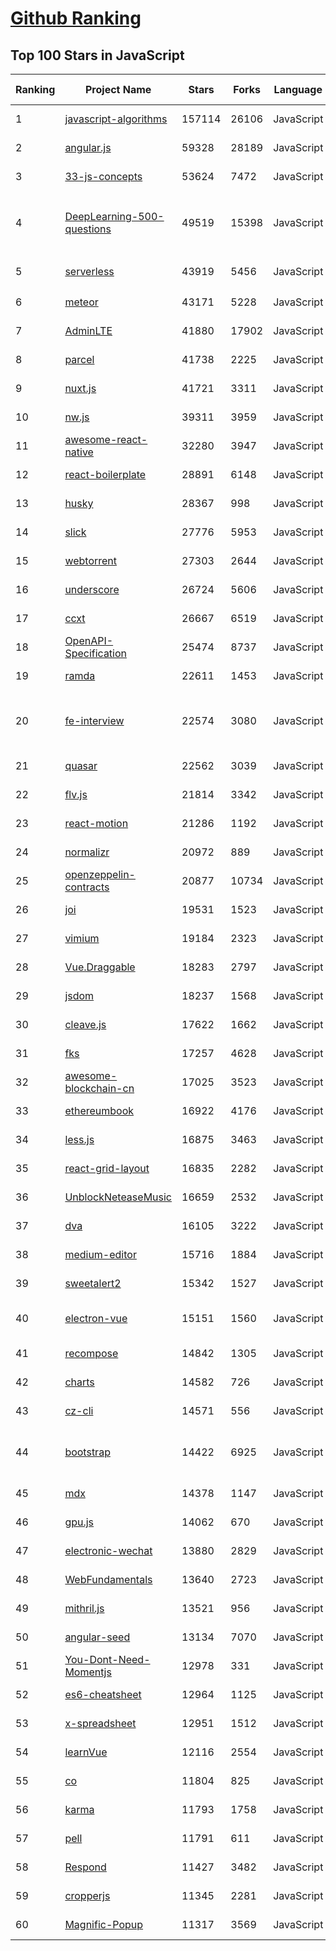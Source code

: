 [Github Ranking](../README.md)
==========

## Top 100 Stars in JavaScript

| Ranking | Project Name | Stars | Forks | Language | Open Issues | Description | Last Commit |
| ------- | ------------ | ----- | ----- | -------- | ----------- | ----------- | ----------- |
| 1 | [javascript-algorithms](https://github.com/trekhleb/javascript-algorithms) | 157114 | 26106 | JavaScript | 107 | 📝 Algorithms and data structures implemented in JavaScript with explanations and links to further readings | 2022-12-07T23:11:38Z |
| 2 | [angular.js](https://github.com/angular/angular.js) | 59328 | 28189 | JavaScript | 391 | AngularJS - HTML enhanced for web apps! | 2022-04-12T15:57:22Z |
| 3 | [33-js-concepts](https://github.com/leonardomso/33-js-concepts) | 53624 | 7472 | JavaScript | 14 | 📜 33 JavaScript concepts every developer should know. | 2022-12-11T00:30:56Z |
| 4 | [DeepLearning-500-questions](https://github.com/scutan90/DeepLearning-500-questions) | 49519 | 15398 | JavaScript | 100 | 深度学习500问，以问答形式对常用的概率知识、线性代数、机器学习、深度学习、计算机视觉等热点问题进行阐述，以帮助自己及有需要的读者。 全书分为18个章节，50余万字。由于水平有限，书中不妥之处恳请广大读者批评指正。   未完待续............ 如有意合作，联系scutjy2015@163.com                     版权所有，违权必究       Tan 2018.06 | 2022-07-16T02:22:55Z |
| 5 | [serverless](https://github.com/serverless/serverless) | 43919 | 5456 | JavaScript | 939 | ⚡ Serverless Framework – Build web, mobile and IoT applications with serverless architectures using AWS Lambda, Azure Functions, Google CloudFunctions & more! –  | 2022-12-16T19:34:09Z |
| 6 | [meteor](https://github.com/meteor/meteor) | 43171 | 5228 | JavaScript | 160 | Meteor, the JavaScript App Platform | 2022-12-17T12:25:10Z |
| 7 | [AdminLTE](https://github.com/ColorlibHQ/AdminLTE) | 41880 | 17902 | JavaScript | 60 | AdminLTE - Free admin dashboard template based on Bootstrap 4 | 2022-12-13T03:05:16Z |
| 8 | [parcel](https://github.com/parcel-bundler/parcel) | 41738 | 2225 | JavaScript | 677 | The zero configuration build tool for the web. 📦🚀 | 2022-12-17T19:53:02Z |
| 9 | [nuxt.js](https://github.com/nuxt/nuxt.js) | 41721 | 3311 | JavaScript | 489 | The Intuitive Vue(2) Framework | 2022-11-22T22:04:00Z |
| 10 | [nw.js](https://github.com/nwjs/nw.js) | 39311 | 3959 | JavaScript | 878 | Call all Node.js modules directly from DOM/WebWorker and enable a new way of writing applications with all Web technologies. | 2022-12-17T18:30:04Z |
| 11 | [awesome-react-native](https://github.com/jondot/awesome-react-native) | 32280 | 3947 | JavaScript | 32 | Awesome React Native components, news, tools, and learning material! | 2022-11-21T21:04:19Z |
| 12 | [react-boilerplate](https://github.com/react-boilerplate/react-boilerplate) | 28891 | 6148 | JavaScript | 61 | :fire: A highly scalable, offline-first foundation with the best developer experience and a focus on performance and best practices. | 2022-12-12T15:53:39Z |
| 13 | [husky](https://github.com/typicode/husky) | 28367 | 998 | JavaScript | 11 | Git hooks made easy 🐶 woof! | 2022-12-13T20:59:56Z |
| 14 | [slick](https://github.com/kenwheeler/slick) | 27776 | 5953 | JavaScript | 1155 | the last carousel you'll ever need | 2022-11-16T14:54:08Z |
| 15 | [webtorrent](https://github.com/webtorrent/webtorrent) | 27303 | 2644 | JavaScript | 95 | ⚡️ Streaming torrent client for the web | 2022-12-18T12:13:41Z |
| 16 | [underscore](https://github.com/jashkenas/underscore) | 26724 | 5606 | JavaScript | 30 | JavaScript's utility _ belt | 2022-11-29T17:19:56Z |
| 17 | [ccxt](https://github.com/ccxt/ccxt) | 26667 | 6519 | JavaScript | 603 | A JavaScript / Python / PHP cryptocurrency trading API with support for more than 100 bitcoin/altcoin exchanges | 2022-12-19T00:45:02Z |
| 18 | [OpenAPI-Specification](https://github.com/OAI/OpenAPI-Specification) | 25474 | 8737 | JavaScript | 521 | The OpenAPI Specification Repository | 2022-12-16T10:45:33Z |
| 19 | [ramda](https://github.com/ramda/ramda) | 22611 | 1453 | JavaScript | 125 | :ram: Practical functional Javascript | 2022-11-23T03:38:10Z |
| 20 | [fe-interview](https://github.com/haizlin/fe-interview) | 22574 | 3080 | JavaScript | 5213 | 前端面试每日 3+1，以面试题来驱动学习，提倡每日学习与思考，每天进步一点！每天早上5点纯手工发布面试题（死磕自己，愉悦大家），6000+道前端面试题全面覆盖，HTML/CSS/JavaScript/Vue/React/Nodejs/TypeScript/ECMAScritpt/Webpack/Jquery/小程序/软技能…… | 2022-12-18T20:49:14Z |
| 21 | [quasar](https://github.com/quasarframework/quasar) | 22562 | 3039 | JavaScript | 359 | Quasar Framework - Build high-performance VueJS user interfaces in record time | 2022-12-18T11:42:45Z |
| 22 | [flv.js](https://github.com/bilibili/flv.js) | 21814 | 3342 | JavaScript | 403 | HTML5 FLV Player | 2022-11-23T21:48:17Z |
| 23 | [react-motion](https://github.com/chenglou/react-motion) | 21286 | 1192 | JavaScript | 148 | A spring that solves your animation problems. | 2022-12-08T17:31:42Z |
| 24 | [normalizr](https://github.com/paularmstrong/normalizr) | 20972 | 889 | JavaScript | 0 | Normalizes nested JSON according to a schema | 2022-03-19T22:44:12Z |
| 25 | [openzeppelin-contracts](https://github.com/OpenZeppelin/openzeppelin-contracts) | 20877 | 10734 | JavaScript | 135 | OpenZeppelin Contracts is a library for secure smart contract development. | 2022-12-18T14:55:23Z |
| 26 | [joi](https://github.com/hapijs/joi) | 19531 | 1523 | JavaScript | 123 | The most powerful data validation library for JS | 2022-12-08T18:18:37Z |
| 27 | [vimium](https://github.com/philc/vimium) | 19184 | 2323 | JavaScript | 1012 | The hacker's browser. | 2022-12-17T20:24:25Z |
| 28 | [Vue.Draggable](https://github.com/SortableJS/Vue.Draggable) | 18283 | 2797 | JavaScript | 185 | Vue drag-and-drop component based on Sortable.js | 2022-12-13T05:45:17Z |
| 29 | [jsdom](https://github.com/jsdom/jsdom) | 18237 | 1568 | JavaScript | 425 | A JavaScript implementation of various web standards, for use with Node.js | 2022-12-17T04:48:16Z |
| 30 | [cleave.js](https://github.com/nosir/cleave.js) | 17622 | 1662 | JavaScript | 178 | Format input text content when you are typing... | 2022-12-06T20:26:53Z |
| 31 | [fks](https://github.com/JacksonTian/fks) | 17257 | 4628 | JavaScript | 13 | 前端技能汇总 Frontend Knowledge Structure | 2019-06-27T12:30:51Z |
| 32 | [awesome-blockchain-cn](https://github.com/chaozh/awesome-blockchain-cn) | 17025 | 3523 | JavaScript | 14 | 收集所有区块链(BlockChain)技术开发相关资料，包括Fabric和Ethereum开发资料 | 2022-10-30T10:15:52Z |
| 33 | [ethereumbook](https://github.com/ethereumbook/ethereumbook) | 16922 | 4176 | JavaScript | 45 | Mastering Ethereum, by Andreas M. Antonopoulos, Gavin Wood | 2022-12-05T02:52:47Z |
| 34 | [less.js](https://github.com/less/less.js) | 16875 | 3463 | JavaScript | 163 | Less. The dynamic stylesheet language. | 2022-11-18T02:22:44Z |
| 35 | [react-grid-layout](https://github.com/react-grid-layout/react-grid-layout) | 16835 | 2282 | JavaScript | 23 | A draggable and resizable grid layout with responsive breakpoints, for React. | 2022-12-15T16:03:06Z |
| 36 | [UnblockNeteaseMusic](https://github.com/nondanee/UnblockNeteaseMusic) | 16659 | 2532 | JavaScript | 195 | Revive unavailable songs for Netease Cloud Music | 2022-03-29T03:36:36Z |
| 37 | [dva](https://github.com/dvajs/dva) | 16105 | 3222 | JavaScript | 14 | 🌱 React and redux based, lightweight and elm-style framework. (Inspired by elm and choo) | 2022-12-10T09:21:05Z |
| 38 | [medium-editor](https://github.com/yabwe/medium-editor) | 15716 | 1884 | JavaScript | 332 | Medium.com WYSIWYG editor clone. Uses contenteditable API to implement a rich text solution. | 2022-12-11T17:28:57Z |
| 39 | [sweetalert2](https://github.com/sweetalert2/sweetalert2) | 15342 | 1527 | JavaScript | 5 | A beautiful, responsive, highly customizable and accessible (WAI-ARIA) replacement for JavaScript's popup boxes. Zero dependencies. | 2022-12-12T08:16:22Z |
| 40 | [electron-vue](https://github.com/SimulatedGREG/electron-vue) | 15151 | 1560 | JavaScript | 269 | An Electron & Vue.js quick start boilerplate with vue-cli scaffolding, common Vue plugins, electron-packager/electron-builder, unit/e2e testing, vue-devtools, and webpack. | 2022-01-14T15:11:42Z |
| 41 | [recompose](https://github.com/acdlite/recompose) | 14842 | 1305 | JavaScript | 64 | A React utility belt for function components and higher-order components. | 2022-09-10T03:59:05Z |
| 42 | [charts](https://github.com/frappe/charts) | 14582 | 726 | JavaScript | 116 | Simple, responsive, modern SVG Charts with zero dependencies | 2022-12-16T11:58:12Z |
| 43 | [cz-cli](https://github.com/commitizen/cz-cli) | 14571 | 556 | JavaScript | 153 | The commitizen command line utility. #BlackLivesMatter | 2022-12-14T15:44:42Z |
| 44 | [bootstrap](https://github.com/angular-ui/bootstrap) | 14422 | 6925 | JavaScript | 270 | PLEASE READ THE PROJECT STATUS BELOW.  Native AngularJS (Angular) directives for Bootstrap. Smaller footprint (20kB gzipped), no 3rd party JS dependencies (jQuery, bootstrap JS) required. Please read the README.md file before submitting an issue! | 2019-02-10T12:36:40Z |
| 45 | [mdx](https://github.com/mdx-js/mdx) | 14378 | 1147 | JavaScript | 12 | Markdown for the component era | 2022-12-14T08:47:17Z |
| 46 | [gpu.js](https://github.com/gpujs/gpu.js) | 14062 | 670 | JavaScript | 178 | GPU Accelerated JavaScript | 2022-12-04T04:31:19Z |
| 47 | [electronic-wechat](https://github.com/geeeeeeeeek/electronic-wechat) | 13880 | 2829 | JavaScript | 198 | :speech_balloon: A better WeChat on macOS and Linux. Built with Electron by Zhongyi Tong. | 2020-09-30T02:05:55Z |
| 48 | [WebFundamentals](https://github.com/google/WebFundamentals) | 13640 | 2723 | JavaScript | 1175 | Former git repo for WebFundamentals on developers.google.com | 2022-08-10T14:38:07Z |
| 49 | [mithril.js](https://github.com/MithrilJS/mithril.js) | 13521 | 956 | JavaScript | 113 | A JavaScript Framework for Building Brilliant Applications | 2022-12-07T17:28:48Z |
| 50 | [angular-seed](https://github.com/angular/angular-seed) | 13134 | 7070 | JavaScript | 10 | Seed project for angular apps.  | 2022-02-28T04:45:47Z |
| 51 | [You-Dont-Need-Momentjs](https://github.com/you-dont-need/You-Dont-Need-Momentjs) | 12978 | 331 | JavaScript | 24 | List of functions which you can use to replace moment.js + ESLint Plugin | 2022-12-08T00:54:50Z |
| 52 | [es6-cheatsheet](https://github.com/DrkSephy/es6-cheatsheet) | 12964 | 1125 | JavaScript | 5 | ES2015 [ES6] cheatsheet containing tips, tricks, best practices and code snippets | 2022-10-08T07:44:38Z |
| 53 | [x-spreadsheet](https://github.com/myliang/x-spreadsheet) | 12951 | 1512 | JavaScript | 308 | A web-based JavaScript（canvas） spreadsheet | 2022-12-16T10:53:57Z |
| 54 | [learnVue](https://github.com/answershuto/learnVue) | 12116 | 2554 | JavaScript | 12 | :octocat:Vue.js 源码解析 | 2022-12-09T09:36:14Z |
| 55 | [co](https://github.com/tj/co) | 11804 | 825 | JavaScript | 29 | The ultimate generator based flow-control goodness for nodejs (supports thunks, promises, etc) | 2020-12-15T07:22:26Z |
| 56 | [karma](https://github.com/karma-runner/karma) | 11793 | 1758 | JavaScript | 324 | Spectacular Test Runner for JavaScript | 2022-11-26T19:43:59Z |
| 57 | [pell](https://github.com/jaredreich/pell) | 11791 | 611 | JavaScript | 55 | 📝 the simplest and smallest WYSIWYG text editor for web, with no dependencies | 2022-01-07T08:44:24Z |
| 58 | [Respond](https://github.com/scottjehl/Respond) | 11427 | 3482 | JavaScript | 76 | A fast & lightweight polyfill for min/max-width CSS3 Media Queries (for IE 6-8, and more) | 2018-03-16T09:38:34Z |
| 59 | [cropperjs](https://github.com/fengyuanchen/cropperjs) | 11345 | 2281 | JavaScript | 19 | JavaScript image cropper. | 2022-12-04T10:39:23Z |
| 60 | [Magnific-Popup](https://github.com/dimsemenov/Magnific-Popup) | 11317 | 3569 | JavaScript | 622 | Light and responsive lightbox script with focus on performance. | 2022-10-22T20:40:24Z |

